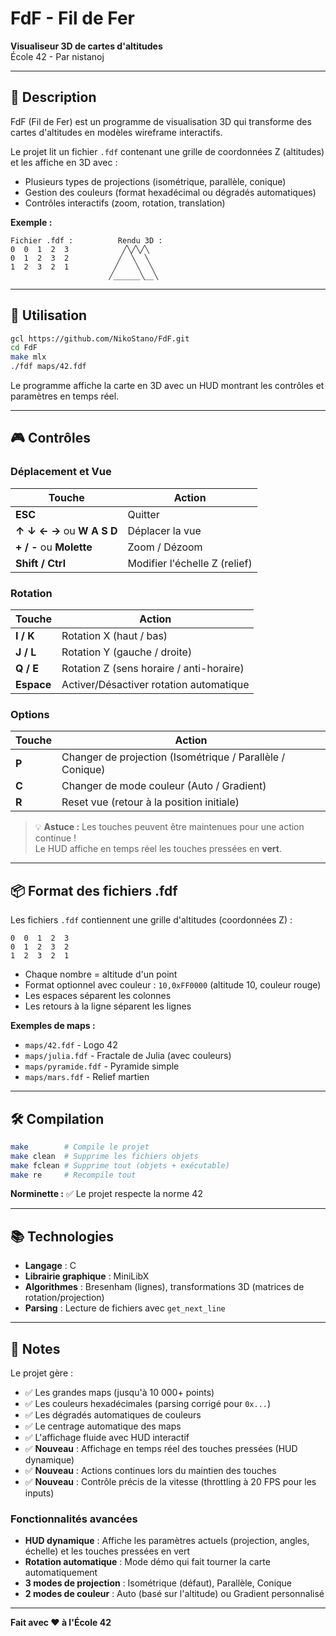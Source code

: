 # FdF - Fil de Fer

**Visualiseur 3D de cartes d'altitudes**  
École 42 - Par nistanoj

---

## 📖 Description

FdF (Fil de Fer) est un programme de visualisation 3D qui transforme des cartes d'altitudes en modèles wireframe interactifs.

Le projet lit un fichier `.fdf` contenant une grille de coordonnées Z (altitudes) et les affiche en 3D avec :
- Plusieurs types de projections (isométrique, parallèle, conique)
- Gestion des couleurs (format hexadécimal ou dégradés automatiques)
- Contrôles interactifs (zoom, rotation, translation)

**Exemple :**
```
Fichier .fdf :          Rendu 3D :
0  0  1  2  3            ╱╲╱╲╱╲
0  1  2  3  2           ╱  ╲  ╲
1  2  3  2  1          ╱    ╲  ╲
                      ╱______╲__╲
```

---

## 🚀 Utilisation

```bash
gcl https://github.com/NikoStano/FdF.git
cd FdF
make mlx
./fdf maps/42.fdf
```

Le programme affiche la carte en 3D avec un HUD montrant les contrôles et paramètres en temps réel.

---

## 🎮 Contrôles

### Déplacement et Vue
| Touche | Action |
|--------|--------|
| **ESC** | Quitter |
| **↑ ↓ ← →** ou **W A S D** | Déplacer la vue |
| **+ / -** ou **Molette** | Zoom / Dézoom |
| **Shift / Ctrl** | Modifier l'échelle Z (relief) |

### Rotation
| Touche | Action |
|--------|--------|
| **I / K** | Rotation X (haut / bas) |
| **J / L** | Rotation Y (gauche / droite) |
| **Q / E** | Rotation Z (sens horaire / anti-horaire) |
| **Espace** | Activer/Désactiver rotation automatique |

### Options
| Touche | Action |
|--------|--------|
| **P** | Changer de projection (Isométrique / Parallèle / Conique) |
| **C** | Changer de mode couleur (Auto / Gradient) |
| **R** | Reset vue (retour à la position initiale) |

> 💡 **Astuce :** Les touches peuvent être maintenues pour une action continue !  
> Le HUD affiche en temps réel les touches pressées en **vert**.

---

## 📦 Format des fichiers .fdf

Les fichiers `.fdf` contiennent une grille d'altitudes (coordonnées Z) :

```
0  0  1  2  3
0  1  2  3  2
1  2  3  2  1
```

- Chaque nombre = altitude d'un point
- Format optionnel avec couleur : `10,0xFF0000` (altitude 10, couleur rouge)
- Les espaces séparent les colonnes
- Les retours à la ligne séparent les lignes

**Exemples de maps :**
- `maps/42.fdf` - Logo 42
- `maps/julia.fdf` - Fractale de Julia (avec couleurs)
- `maps/pyramide.fdf` - Pyramide simple
- `maps/mars.fdf` - Relief martien

---

## 🛠️ Compilation

```bash
make        # Compile le projet
make clean  # Supprime les fichiers objets
make fclean # Supprime tout (objets + exécutable)
make re     # Recompile tout
```

**Norminette :** ✅ Le projet respecte la norme 42

---

## 📚 Technologies

- **Langage** : C
- **Librairie graphique** : MiniLibX
- **Algorithmes** : Bresenham (lignes), transformations 3D (matrices de rotation/projection)
- **Parsing** : Lecture de fichiers avec `get_next_line`

---

## 📝 Notes

Le projet gère :
- ✅ Les grandes maps (jusqu'à 10 000+ points)
- ✅ Les couleurs hexadécimales (parsing corrigé pour `0x...`)
- ✅ Les dégradés automatiques de couleurs
- ✅ Le centrage automatique des maps
- ✅ L'affichage fluide avec HUD interactif
- ✅ **Nouveau** : Affichage en temps réel des touches pressées (HUD dynamique)
- ✅ **Nouveau** : Actions continues lors du maintien des touches
- ✅ **Nouveau** : Contrôle précis de la vitesse (throttling à 20 FPS pour les inputs)

### Fonctionnalités avancées
- **HUD dynamique** : Affiche les paramètres actuels (projection, angles, échelle) et les touches pressées en vert
- **Rotation automatique** : Mode démo qui fait tourner la carte automatiquement
- **3 modes de projection** : Isométrique (défaut), Parallèle, Conique
- **2 modes de couleur** : Auto (basé sur l'altitude) ou Gradient personnalisé

---

**Fait avec ❤️ à l'École 42**
